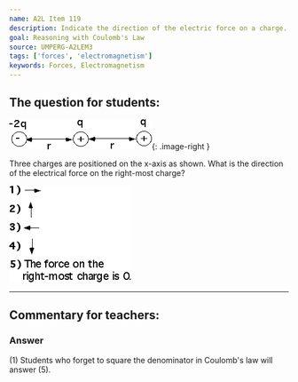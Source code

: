 ```yaml
---
name: A2L Item 119
description: Indicate the direction of the electric force on a charge.
goal: Reasoning with Coulomb's Law
source: UMPERG-A2LEM3
tags: ['forces', 'electromagnetism']
keywords: Forces, Electromagnetism
---
```


## The question for students:

![Item119_fig1.gif](../images/Item119_fig1.gif){: .image-right } 

Three charges are positioned on the x-axis as shown.  What is the
direction of the electrical force on the right-most charge?

![Item119_fig2.gif](../images/Item119_fig2.gif)

<hr/>

## Commentary for teachers:

### Answer

(1) Students who forget to square the denominator in Coulomb's law will answer (5).


